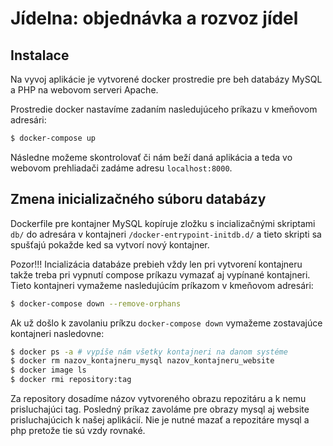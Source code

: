 # Jídelna: objednávka a rozvoz jídel

## Instalace
Na vyvoj aplikácie je vytvorené docker prostredie pre beh databázy MySQL
a PHP na webovom serveri Apache.

Prostredie docker nastavíme zadaním nasledujúceho príkazu v kmeňovom adresári:
```bash
$ docker-compose up 
```

Následne možeme skontrolovať či nám beží daná aplikácia a teda vo webovom prehliadači zadáme adresu
`localhost:8000`.

## Zmena inicializačného súboru databázy

Dockerfile pre kontajner MySQL kopíruje zložku s incializačnými skriptami `db/` do adresára v kontajneri 
`/docker-entrypoint-initdb.d/` a tieto skripti sa spušťajú pokažde ked sa vytvorí nový kontajner.

Pozor!!! Incializácia databáze prebieh vždy len pri vytvorení kontajneru takže treba pri vypnutí compose 
príkazu vymazať aj vypínané kontajneri.
Tieto kontajneri vymažeme nasledujúcím príkazom v kmeňovom adresári: 
```bash
$ docker-compose down --remove-orphans
```

Ak už došlo k zavolaniu príkzu `docker-compose down` vymažeme zostavajúce kontajneri nasledovne:
```bash
$ docker ps -a # vypíše nám všetky kontajneri na danom systéme
$ docker rm nazov_kontajneru_mysql nazov_kontajneru_website
$ docker image ls
$ docker rmi repository:tag 
```
Za repository dosadíme názov vytvoreného obrazu repozitáru a k nemu prisluchajúci tag. Posledný 
príkaz zavoláme pre obrazy mysql aj website prisluchajúcich k našej aplikácií. Nie je nutné mazať 
a repozitáre mysql a php pretože tie sú vzdy rovnaké.